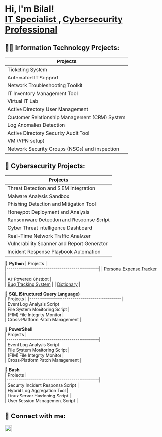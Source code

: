 <h1>Hi, I'm Bilal!  <br/><a href="https://github.com/BilalDumu">IT Specialist </a>, <a href="https://github.com/BilalDumu/">Cybersecurity Professional </a></h1>

<h2>👨‍💻 Information Technology Projects:</h2>

 | Projects                                     |  
|-----------------------------------------------|
| Ticketing System                              |                            
| Automated IT Support                          |                            
| Network Troubleshooting Toolkit               |                            
| IT Inventory Management Tool                  |                                          
| Virtual IT Lab                                | 
| Active Directory User Management              |                           
| Customer Relationship Management (CRM) System |                          
| Log Anomalies Detection                       |                            
| Active Directory Security Audit Tool          |
| VM (VPN setup)                                |
| Network Security Groups (NSGs) and inspection |

<h2>👾 Cybersecurity Projects: </h2>  

| Projects                                      |  
|-----------------------------------------------|    
| Threat Detection and SIEM Integration        |  
| Malware Analysis Sandbox                     |  
| Phishing Detection and Mitigation Tool       |  
| Honeypot Deployment and Analysis             |  
| Ransomware Detection and Response Script     |  
| Cyber Threat Intelligence Dashboard          |  
| Real-Time Network Traffic Analyzer           |   
| Vulnerability Scanner and Report Generator   |  
| Incident Response Playbook Automation        |  

🖤 <b>Python</b>
| Projects                                      |   
|-----------------------------------------------|
| <a href="https://github.com/BilalDumu/Personal_Expenses_Tracker/blob/main/README.md">Personal Expense Tracker</a>                 |                            
| AI-Powered Chatbot                           |                            
| <a href="https://github.com/BilalDumu/Bug_Tracking_System/blob/main/README.md">Bug Tracking System</a>                          | 
| <a href="https://github.com/BilalDumu/Dictionary">Dictionary</a> |


<b>🖤 SQL (Structured Query Language) </b>  
| Projects                                      | 
|-----------------------------------------------|  
| Event Log Analysis Script                   |  
| File System Monitoring Script               |  
| (FIM) File Integrity Monitor                |  
| Cross-Platform Patch Management             |  

<b>🖤 PowerShell</b>  
| Projects                                      |  
|-----------------------------------------------|  
| Event Log Analysis Script                   |  
| File System Monitoring Script               |    
| (FIM) File Integrity Monitor                |  
| Cross-Platform Patch Management             |  

<b>🖤 Bash </b>  
| Projects                                      |  
|-----------------------------------------------|  
| Security Incident Response Script           |  
| Hybrid Log Aggregation Tool                 |  
| Linux Server Hardening Script               |  
| User Session Management Script              |  

<h2> 🤳 Connect with me:</h2>

[<img align="left" alt="bilalmxz3 | Instagram" width="22px" src="https://cdn.jsdelivr.net/npm/simple-icons@v3/icons/instagram.svg" />][instagram]

[instagram]: https://www.instagram.com/bilalmxz3/
